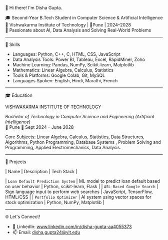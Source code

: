 👋 Hi there! I'm Disha Gupta.

🎓 Second-Year B.Tech Student in Computer Science & Artificial Intelligence  
🏫 Vishwakarma Institute of Technology | 📍Pune | 2024–2028  
🧠 Passionate about AI, Data Analysis and Solving Real-World Problems

----------------------------------------------------------------------------------------------------------------------------------------------------------------------------------------

 💼 Skills

- Languages: Python, C++, C, HTML, CSS, JavaScript
- Data Analysis Tools: Power BI, Tableau, Excel, RapidMiner, Zoho
- Machine Learning: Pandas, NumPy, Scikit-learn, Matplotlib
- Mathematics: Linear Algebra, Calculus, Statistics
- Tools & Platforms: Google Colab, Git, MySQL
- Languages Spoken: English, Hindi, Marathi, French

----------------------------------------------------------------------------------------------------------------------------------------------------------------------------------------

 🎓 Education

VISHWAKARMA INSTITUTE OF TECHNOLOGY 

_Bachelor of Technology in Computer Science and Engineering (Artificial Intelligence)_  
📍 Pune 
📅 Sept 2024 – June 2028 

Core Subjects: Linear Algebra, Calculus, Statistics, Data Structures, Algorithms, Python Programming, Database Systems , Problem Solving and Programming, Applied Electromechanics, Data Analysis. 

----------------------------------------------------------------------------------------------------------------------------------------------------------------------------------------

📂 Projects

| Name | Description | Tech Stack |

| `Loan Default Prediction System` | ML model to predict loan default based on user behavior | Python, scikit-learn, Flask |
| `ASL-Based Google Search` | Sign language input to perform web searches | JavaScript, TensorFlow, HTML/CSS |
| `Portfolio Optimizer` | AI system using vector spaces for stock optimization | Python, NumPy, Matplotlib |

----------------------------------------------------------------------------------------------------------------------------------------------------------------------------------------

🌐 Let's Connect!

- 🔗 LinkedIn: www.linkedin.com/in/disha-gupta-aa4055373
- 📫 Email: disha.gupta24@vit.edu

